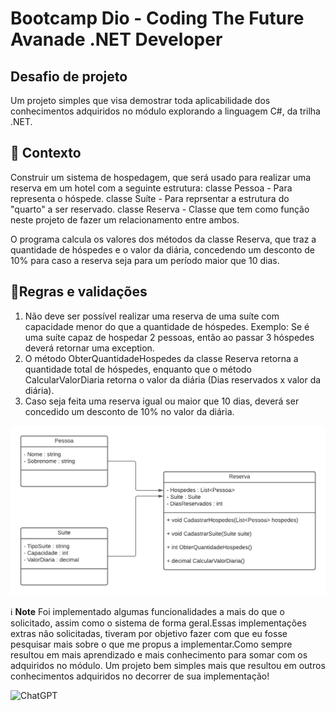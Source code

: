 # Bootcamp Dio - Coding The Future Avanade .NET Developer

## Desafio de projeto
Um projeto simples que visa demostrar toda aplicabilidade dos conhecimentos adquiridos no módulo explorando a linguagem C#, da trilha .NET.

## 🎯 Contexto
Construir um sistema de hospedagem, que será usado para realizar uma reserva em um hotel com a seguinte estrutura:
  classe Pessoa -  Para representa o hóspede.
  classe Suíte  -  Para reprsentar  a estrutura do "quarto" a ser reservado.
  classe Reserva - Classe que tem como função neste projeto de fazer um relacionamento entre ambos.

O programa  calcula os valores dos métodos da classe Reserva, que traz a quantidade de hóspedes e o valor da diária, concedendo um desconto de 10% para caso a reserva seja para um período maior que 10 dias.

## 🎯Regras e validações
1. Não deve ser possível realizar uma reserva de uma suíte com capacidade menor do que a quantidade de hóspedes. Exemplo: Se é uma suíte capaz de hospedar 2 pessoas, então ao passar 3 hóspedes deverá retornar uma exception.
2. O método ObterQuantidadeHospedes da classe Reserva retorna a quantidade total de hóspedes, enquanto que o método CalcularValorDiaria retorna o valor da diária (Dias reservados x valor da diária).
3. Caso seja feita uma reserva igual ou maior que 10 dias, deverá ser concedido um desconto de 10% no valor da diária.


![Diagrama de classe estacionamento](diagrama_classe_hotel.png)

 ℹ️ **Note**
   Foi implementado algumas funcionalidades a mais do que o solicitado, assim como o sistema de forma geral.Essas implementações extras não solicitadas, tiveram por objetivo fazer com que eu fosse pesquisar mais sobre o que me propus a implementar.Como sempre resultou em mais aprendizado e mais conhecimento para somar com os adquiridos no módulo. Um projeto bem simples mais que resultou em outros conhecimentos adquiridos no decorrer de sua implementação!

   ![ChatGPT](https://github.com/AdrianoProfileAdsCloud/Bootcamp-Dio-Coding-The-Future-Avanade-DotNet-Developer-Sistema-de-Hospedagem-de-um-Hotel-no-CSharp/blob/main/Sistema%20de%20Hospedagem%20de%20um%20Hotel%20no%20c%23.png)
